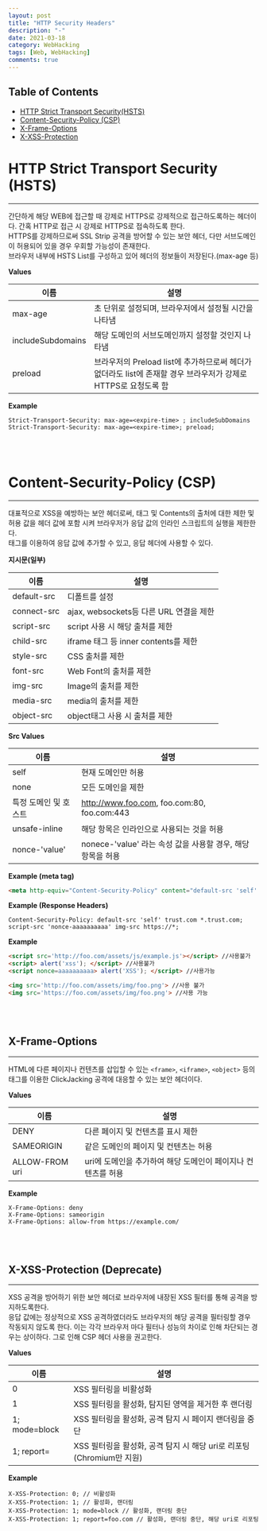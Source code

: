 ```yaml
---
layout: post
title: "HTTP Security Headers"
description: "-"
date: 2021-03-18
category: WebHacking
tags: [Web, WebHacking]
comments: true
---
```

## Table of Contents
* [HTTP Strict Transport Security(HSTS)](#http-strict-transport-security-hsts)
* [Content-Security-Policy (CSP)](#content-security-policy-csp)
* [X-Frame-Options](#x-frame-options)
* [X-XSS-Protection](#x-xss-protection-deprecate)
  
  
  
# HTTP Strict Transport Security (HSTS)
---
간단하게 해당 WEB에 접근할 때 강제로 HTTPS로 강제적으로 접근하도록하는 헤더이다. 간혹 HTTP로 접근 시 강제로 HTTPS로 접속하도록 한다.  
HTTPS를 강제하므로써 SSL Strip 공격을 방어할 수 있는 보안 헤더, 다만 서브도메인이 허용되어 있을 경우 우회할 가능성이 존재한다.  
브라우저 내부에 HSTS List를 구성하고 있어 헤더의 정보들이 저장된다.(max-age 등)

**Values**

|이름|설명|
|------|---|
|max-age|초 단위로 설정되며, 브라우저에서 설정될 시간을 나타냄|
|includeSubdomains|해당 도메인의 서브도메인까지 설정할 것인지 나타냄|
|preload|브라우저의 Preload list에 추가하므로써 헤더가 없더라도 list에 존재할 경우 브라우저가 강제로 HTTPS로 요청도록 함|
**Example**
```
Strict-Transport-Security: max-age=<expire-time> ; includeSubDomains
Strict-Transport-Security: max-age=<expire-time>; preload;
```
<br>
<br>

# Content-Security-Policy (CSP)
---
대표적으로 XSS을 예방하는 보안 헤더로써, 태그 및 Contents의 출처에 대한 제한 및 허용 값을 헤더 값에 포함 시켜 브라우저가 응답 값의 인라인 스크립트의 실행을 제한한다.  
<meta> 태그를 이용하여 응답 값에 추가할 수 있고, 응답 헤더에 사용할 수 있다.

**지시문(일부)**

|이름|설명|
|---|---|
|default-src|디폴트를 설정|
|connect-src|ajax, websockets등 다른 URL 연결을 제한|
|script-src|script 사용 시 해당 출처를 제한|
|child-src|iframe 태그 등 inner contents를 제한|
|style-src|CSS 출처를 제한|
|font-src|Web Font의 출처를 제한|
|img-src|Image의 출처를 제한|
|media-src|media의 출처를 제한|
|object-src|object태그 사용 시 출처를 제한|

**Src Values**

|이름|설명|
|---|---|
|self|현재 도메인만 허용|
|none|모든 도메인을 제한|
|특정 도메인 및 호스트|http://www.foo.com, foo.com:80, foo.com:443|
|unsafe-inline|해당 항목은 인라인으로 사용되는 것을 허용|
|nonce-'value'|nonece-'value' 라는 속성 값을 사용할 경우, 해당 항목을 허용|

**Example (meta tag)**
```html
<meta http-equiv="Content-Security-Policy" content="default-src 'self' trust.com *.trust.com; script-src 'nonce-aaaaaaaaaa' img-src https://*;">
```

**Example (Response Headers)**
```
Content-Security-Policy: default-src 'self' trust.com *.trust.com; script-src 'nonce-aaaaaaaaaa' img-src https://*;
```

**Example**
```html
<script src='http://foo.com/assets/js/example.js'></script> //사용불가
<script> alert('xss'); </script> //사용불가
<script nonce=aaaaaaaaaa> alert('XSS'); </script> //사용가능

<img src='http://foo.com/assets/img/foo.png'> //사용 불가
<img src='https://foo.com/assets/img/foo.png'> //사용 가능
```
<br>
<br>
  
## X-Frame-Options
---
HTML에 다른 페이지나 컨텐츠를 삽입할 수 있는 `<frame>`, `<iframe>`, `<object>` 등의 태그를 이용한 ClickJacking 공격에 대응할 수 있는 보안 헤더이다.

**Values**

|이름|설명|
|---|---|
|DENY|다른 페이지 및 컨텐츠를 표시 제한|
|SAMEORIGIN|같은 도메인의 페이지 및 컨텐츠는 허용|
|ALLOW-FROM uri|uri에 도메인을 추가하여 해당 도메인이 페이지나 컨텐츠를 허용|


**Example**
```
X-Frame-Options: deny
X-Frame-Options: sameorigin
X-Frame-Options: allow-from https://example.com/
```
<br>
<br>
  
## X-XSS-Protection (Deprecate)
---
XSS 공격을 방어하기 위한 보안 헤더로 브라우저에 내장된 XSS 필터를 통해 공격을 방지하도록한다.  
응답 값에는 정상적으로 XSS 공격하였더라도 브라우저의 해당 공격을 필터링할 경우 작동되지 않도록 한다.  이는 각각 브라우저 마다 필터나 성능의 차이로 인해 차단되는 경우는 상이하다. 그로 인해 CSP 헤더 사용을 권고한다.

**Values**

|이름|설명|
|---|---|
|0|XSS 필터링을 비활성화|
|1|XSS 필터링을 활성화, 탐지된 영역을 제거한 후 랜더링|
|1; mode=block|XSS 필터링을 활성화, 공격 탐지 시 페이지 랜더링을 중단|
|1; report=<repoting-uri>|XSS 필터링을 활성화, 공격 탐지 시 해당 uri로 리포팅 (Chromium만 지원)|

**Example**
```
X-XSS-Protection: 0; // 비활성화
X-XSS-Protection: 1; // 활성화, 랜더링
X-XSS-Protection: 1; mode=block // 활성화, 랜더링 중단
X-XSS-Protection: 1; report=foo.com // 활성화, 랜더링 중단, 해당 uri로 리포팅
```